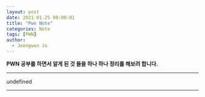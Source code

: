 ```yaml
---
layout: post
date: 2021-01-25 00:00:01
title: "Pwn Note"
categories: Note
tags: [PWN]
author:
  - Jeongwon Jo
---
```

<strong>PWN 공부를 하면서 알게 된 것 들을 하나 하나 정리를 해보려 합니다.</strong><br>

---
undefined


---
